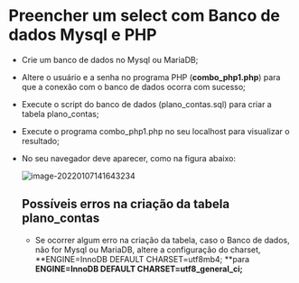 # Preencher um select com Banco de dados Mysql e PHP

- Crie um banco de dados no Mysql ou MariaDB;

- Altere o usuário e a senha no programa PHP (__combo_php1.php__) para que a conexão com o banco de dados ocorra com sucesso;

- Execute o script do banco de dados (plano_contas.sql) para criar a tabela plano_contas;

- Execute o programa combo_php1.php no seu localhost para visualizar o resultado;

- No seu navegador deve aparecer, como na figura abaixo:

  ![image-20220107141643234](C:\workspace\treino_php\image-20220107141643234.png)

  

  

  ## Possíveis erros na criação da tabela plano_contas

  * Se ocorrer algum erro na criação da tabela, caso o Banco de dados, não for Mysql ou  MariaDB, altere a configuração do  charset, **ENGINE=InnoDB DEFAULT CHARSET=utf8mb4; **para **ENGINE=InnoDB DEFAULT CHARSET=utf8_general_ci;**

  

  

  

  

  

  

  

  

  

  

  

  